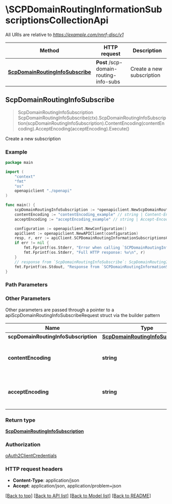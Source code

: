 # \SCPDomainRoutingInformationSubscriptionsCollectionApi

All URIs are relative to *https://example.com/nnrf-disc/v1*

Method | HTTP request | Description
------------- | ------------- | -------------
[**ScpDomainRoutingInfoSubscribe**](SCPDomainRoutingInformationSubscriptionsCollectionApi.md#ScpDomainRoutingInfoSubscribe) | **Post** /scp-domain-routing-info-subs | Create a new subscription



## ScpDomainRoutingInfoSubscribe

> ScpDomainRoutingInfoSubscription ScpDomainRoutingInfoSubscribe(ctx).ScpDomainRoutingInfoSubscription(scpDomainRoutingInfoSubscription).ContentEncoding(contentEncoding).AcceptEncoding(acceptEncoding).Execute()

Create a new subscription

### Example

```go
package main

import (
    "context"
    "fmt"
    "os"
    openapiclient "./openapi"
)

func main() {
    scpDomainRoutingInfoSubscription := *openapiclient.NewScpDomainRoutingInfoSubscription("CallbackUri_example") // ScpDomainRoutingInfoSubscription | 
    contentEncoding := "contentEncoding_example" // string | Content-Encoding, described in IETF RFC 7231 (optional)
    acceptEncoding := "acceptEncoding_example" // string | Accept-Encoding, described in IETF RFC 7231 (optional)

    configuration := openapiclient.NewConfiguration()
    apiClient := openapiclient.NewAPIClient(configuration)
    resp, r, err := apiClient.SCPDomainRoutingInformationSubscriptionsCollectionApi.ScpDomainRoutingInfoSubscribe(context.Background()).ScpDomainRoutingInfoSubscription(scpDomainRoutingInfoSubscription).ContentEncoding(contentEncoding).AcceptEncoding(acceptEncoding).Execute()
    if err != nil {
        fmt.Fprintf(os.Stderr, "Error when calling `SCPDomainRoutingInformationSubscriptionsCollectionApi.ScpDomainRoutingInfoSubscribe``: %v\n", err)
        fmt.Fprintf(os.Stderr, "Full HTTP response: %v\n", r)
    }
    // response from `ScpDomainRoutingInfoSubscribe`: ScpDomainRoutingInfoSubscription
    fmt.Fprintf(os.Stdout, "Response from `SCPDomainRoutingInformationSubscriptionsCollectionApi.ScpDomainRoutingInfoSubscribe`: %v\n", resp)
}
```

### Path Parameters



### Other Parameters

Other parameters are passed through a pointer to a apiScpDomainRoutingInfoSubscribeRequest struct via the builder pattern


Name | Type | Description  | Notes
------------- | ------------- | ------------- | -------------
 **scpDomainRoutingInfoSubscription** | [**ScpDomainRoutingInfoSubscription**](ScpDomainRoutingInfoSubscription.md) |  | 
 **contentEncoding** | **string** | Content-Encoding, described in IETF RFC 7231 | 
 **acceptEncoding** | **string** | Accept-Encoding, described in IETF RFC 7231 | 

### Return type

[**ScpDomainRoutingInfoSubscription**](ScpDomainRoutingInfoSubscription.md)

### Authorization

[oAuth2ClientCredentials](../README.md#oAuth2ClientCredentials)

### HTTP request headers

- **Content-Type**: application/json
- **Accept**: application/json, application/problem+json

[[Back to top]](#) [[Back to API list]](../README.md#documentation-for-api-endpoints)
[[Back to Model list]](../README.md#documentation-for-models)
[[Back to README]](../README.md)

